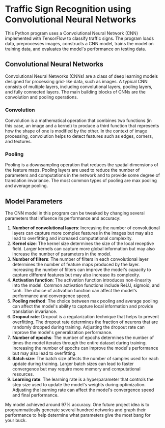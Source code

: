 # Traffic Sign Recognition using Convolutional Neural Networks

This Python program uses a Convolutional Neural Network (CNN) implemented with TensorFlow to classify traffic signs. The program loads data, preprocesses images, constructs a CNN model, trains the model on training data, and evaluates the model's performance on testing data.

## Convolutional Neural Networks

Convolutional Neural Networks (CNNs) are a class of deep learning models designed for processing grid-like data, such as images. A typical CNN consists of multiple layers, including convolutional layers, pooling layers, and fully connected layers. The main building blocks of CNNs are the convolution and pooling operations.

### Convolution

Convolution is a mathematical operation that combines two functions (in this case, an image and a kernel) to produce a third function that represents how the shape of one is modified by the other. In the context of image processing, convolution helps to detect features such as edges, corners, and textures.

### Pooling

Pooling is a downsampling operation that reduces the spatial dimensions of the feature maps. Pooling layers are used to reduce the number of parameters and computations in the network and to provide some degree of translation invariance. The most common types of pooling are max pooling and average pooling.

## Model Parameters

The CNN model in this program can be tweaked by changing several parameters that influence its performance and accuracy:

1. **Number of convolutional layers**: Increasing the number of convolutional layers can capture more complex features in the images but may also lead to overfitting and increased computational complexity.
2. **Kernel size**: The kernel size determines the size of the local receptive field. Larger kernels can capture more global information but may also increase the number of parameters in the model.
3. **Number of filters**: The number of filters in each convolutional layer determines the number of feature maps produced by the layer. Increasing the number of filters can improve the model's capacity to capture different features but may also increase its complexity.
4. **Activation function**: The activation function introduces non-linearity into the model. Common activation functions include ReLU, sigmoid, and tanh. The choice of activation function can affect the model's performance and convergence speed.
5. **Pooling method**: The choice between max pooling and average pooling can affect the model's ability to capture local information and provide translation invariance.
6. **Dropout rate**: Dropout is a regularization technique that helps to prevent overfitting. The dropout rate determines the fraction of neurons that are randomly dropped during training. Adjusting the dropout rate can improve the model's generalization performance.
7. **Number of epochs**: The number of epochs determines the number of times the model iterates through the entire dataset during training. Increasing the number of epochs can improve the model's performance but may also lead to overfitting.
8. **Batch size**: The batch size affects the number of samples used for each update during training. Larger batch sizes can lead to faster convergence but may require more memory and computational resources.
9. **Learning rate**: The learning rate is a hyperparameter that controls the step size used to update the model's weights during optimization. Adjusting the learning rate can affect the model's convergence speed and final performance.

My model achieved around 97% accuracy. One future project idea is to programmatically generate several hundred networks and graph their performance to help determine what parameters give the most bang for your buck.
